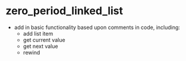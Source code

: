 # zero_period_linked_list

- add in basic functionality based upon comments in code, including:
  - add list item
  - get current value
  - get next value
  - rewind
